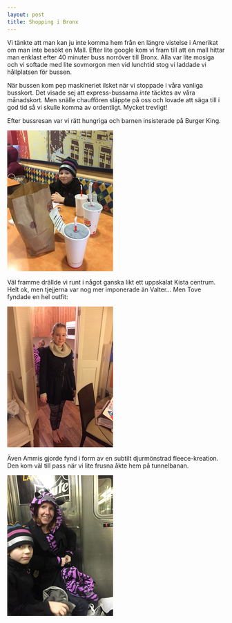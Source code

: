 ```yaml
---
layout: post
title: Shopping i Bronx
---
```


Vi tänkte att man kan ju inte komma hem från en längre vistelse i
Amerikat om man inte besökt en Mall. Efter lite google kom vi fram
till att en mall hittar man enklast efter 40 minuter buss norröver
till Bronx. Alla var lite mosiga och vi softade med lite sovmorgon men
vid lunchtid stog vi laddade vi hållplatsen för bussen.

När bussen kom pep maskineriet ilsket när vi stoppade i våra vanliga
busskort. Det visade sej att express-bussarna _inte_ täcktes av våra
månadskort. Men snälle chauffören släppte på oss och lovade att säga
till i god tid så vi skulle komma av ordentligt. Mycket trevligt!

Efter bussresan var vi rätt hungriga och barnen insisterade på Burger
King.

<a href="/images/2015-01-31/IMG_1649.JPG"><img src="/images/2015-01-31/thumbnails/IMG_1649.JPG" /></a>

Väl framme drällde vi runt i något ganska likt ett uppskalat Kista
centrum. Helt ok, men tjejjerna var nog mer imponerade än
Valter... Men Tove fyndade en hel outfit:

<a href="/images/2015-01-31/IMG_1656.JPG"><img src="/images/2015-01-31/thumbnails/IMG_1656.JPG" /></a>

Även Ammis gjorde fynd i form av en subtilt djurmönstrad
fleece-kreation. Den kom väl till pass när vi lite frusna åkte hem på
tunnelbanan.

<a href="/images/2015-01-31/IMG_1652.JPG"><img src="/images/2015-01-31/thumbnails/IMG_1652.JPG" /></a>
